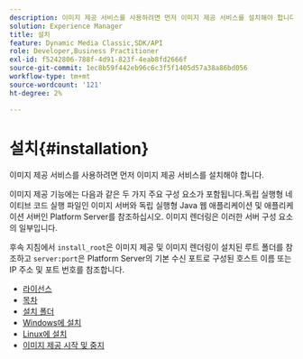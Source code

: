 ```yaml
---
description: 이미지 제공 서비스를 사용하려면 먼저 이미지 제공 서비스를 설치해야 합니다.
solution: Experience Manager
title: 설치
feature: Dynamic Media Classic,SDK/API
role: Developer,Business Practitioner
exl-id: f5242806-788f-4d91-823f-4eab8fd2666f
source-git-commit: 1ec8b59f442eb96c6c3f5f1405d57a38a86bd056
workflow-type: tm+mt
source-wordcount: '121'
ht-degree: 2%

---
```


# 설치{#installation}

이미지 제공 서비스를 사용하려면 먼저 이미지 제공 서비스를 설치해야 합니다.

이미지 제공 기능에는 다음과 같은 두 가지 주요 구성 요소가 포함됩니다.독립 실행형 네이티브 코드 실행 파일인 이미지 서버와 독립 실행형 Java 웹 애플리케이션 및 애플리케이션 서버인 Platform Server를 참조하십시오. 이미지 렌더링은 이러한 서버 구성 요소의 일부입니다.

후속 지침에서 `install_root`은 이미지 제공 및 이미지 렌더링이 설치된 루트 폴더를 참조하고 `server:port`은 Platform Server의 기본 수신 포트로 구성된 호스트 이름 또는 IP 주소 및 포트 번호를 참조합니다.

* [라이선스](c-licensing.md)
* [목차](c-contents.md)
* [설치 폴더](c-install-folder.md)
* [Windows에 설치](t-installing-on-windows/t-installing-on-windows.md)
* [Linux에 설치](c-installing-linux/c-installing-linux.md)
* [이미지 제공 시작 및 중지](t-starting-and-stopping/t-starting-and-stopping.md)
